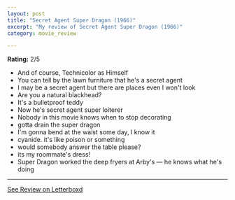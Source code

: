 ```yaml
---
layout: post
title: "Secret Agent Super Dragon (1966)"
excerpt: "My review of Secret Agent Super Dragon (1966)"
category: movie_review

---
```


**Rating:** 2/5

* And of course, Technicolor as Himself
* You can tell by the lawn furniture that he's a secret agent
* I may be a secret agent but there are places even I won't look
* Are you a natural blackhead?
* It's a bulletproof teddy
* Now he's secret agent super loiterer
* Nobody in this movie knows when to stop decorating
* gotta drain the super dragon
* I'm gonna bend at the waist some day, I know it
* cyanide. it's like poison or something 
* would somebody answer the table please?
* its my roommate's dress!
* Super Dragon worked the deep fryers at Arby's — he knows what he's doing

<hr>

[See Review on Letterboxd](https://boxd.it/584e9h)
